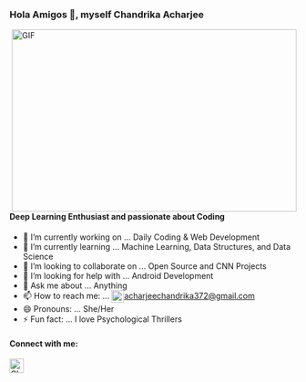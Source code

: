 ### Hola Amigos 👋, myself Chandrika Acharjee
<img align="right" alt="GIF" src="https://1.bp.blogspot.com/-EMhCASiHMO0/X-7wsUSjUcI/AAAAAAAAAWg/gGAouWNdXHgS2M7awq7Mn0j7rkn25O4igCLcBGAsYHQ/s400/Informatics-Life-66743.gif" width="500" height="320" />


#### Deep Learning Enthusiast and passionate about Coding

- 🔭 I’m currently working on ... Daily Coding & Web Development
- 🌱 I’m currently learning ... Machine Learning, Data Structures, and Data Science
- 👯 I’m looking to collaborate on ... Open Source and CNN Projects
- 🤔 I’m looking for help with ... Android Development
- 💬 Ask me about ... Anything
- 📫 How to reach me: ... <a href="#"><img align="center" alt="Chandrika372 | Mail" width="22px" src="https://1.bp.blogspot.com/-C4uAef4pGp8/X-706UYbztI/AAAAAAAAAW4/9edeaPdo42wRy3C_GHWlnZQbhSnH4TXYgCLcBGAsYHQ/s128/apple-mail.png"/>acharjeechandrika372@gmail.com</a>
- 😄 Pronouns: ... She/Her
- ⚡ Fun fact: ... I love Psychological Thrillers

#### Connect with me:
<a href="https://www.linkedin.com/in/chandrika-acharjee-2563a41ab">
<img align="left" alt="Chandrika372 | Linkedin" width="25px" src="https://1.bp.blogspot.com/-iYuS1nl62ko/X-7x2ABOIYI/AAAAAAAAAWo/N9zLQslrh1AOeQ1X8b6waBt5IfXoP4iQQCLcBGAsYHQ/s200/linkedin.png"/>
</a>

